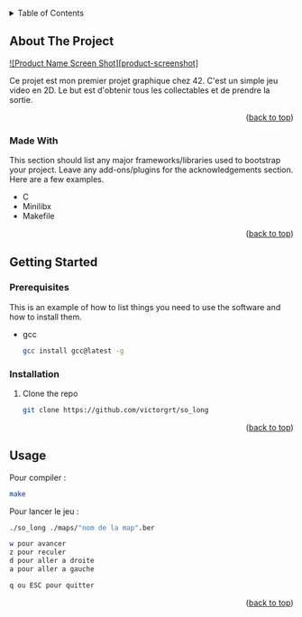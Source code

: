 <a name="readme-top"></a>
<details>
  <summary>Table of Contents</summary>
  <ol>
    <li>
      <a href="#about-the-project">About The Project</a>
      <ul>
        <li><a href="#built-with">Built With</a></li>
      </ul>
    </li>
    <li>
      <a href="#getting-started">Getting Started</a>
      <ul>
        <li><a href="#prerequisites">Prerequisites</a></li>
        <li><a href="#installation">Installation</a></li>
      </ul>
    </li>
    <li><a href="#usage">Usage</a></li>
  </ol>
</details>



<!-- ABOUT THE PROJECT -->
## About The Project

[![Product Name Screen Shot][product-screenshot]](https://example.com)

Ce projet est mon premier projet graphique chez 42. C'est un simple jeu video en 2D. Le but est d'obtenir tous les collectables et de prendre la sortie.

<p align="right">(<a href="#readme-top">back to top</a>)</p>



### Made With

This section should list any major frameworks/libraries used to bootstrap your project. Leave any add-ons/plugins for the acknowledgements section. Here are a few examples.

* C
* Minilibx
* Makefile

<p align="right">(<a href="#readme-top">back to top</a>)</p>



<!-- GETTING STARTED -->
## Getting Started

### Prerequisites

This is an example of how to list things you need to use the software and how to install them.
* gcc
  ```sh
  gcc install gcc@latest -g
  ```

### Installation

1. Clone the repo
   ```sh
   git clone https://github.com/victorgrt/so_long
   ```

<p align="right">(<a href="#readme-top">back to top</a>)</p>

<!-- USAGE EXAMPLES -->
## Usage
Pour compiler :
```sh
make
```
Pour lancer le jeu :
```sh
./so_long ./maps/"nom de la map".ber
```
```sh
w pour avancer
z pour reculer
d pour aller a droite
a pour aller a gauche

q ou ESC pour quitter
```
<p align="right">(<a href="#readme-top">back to top</a>)</p>
